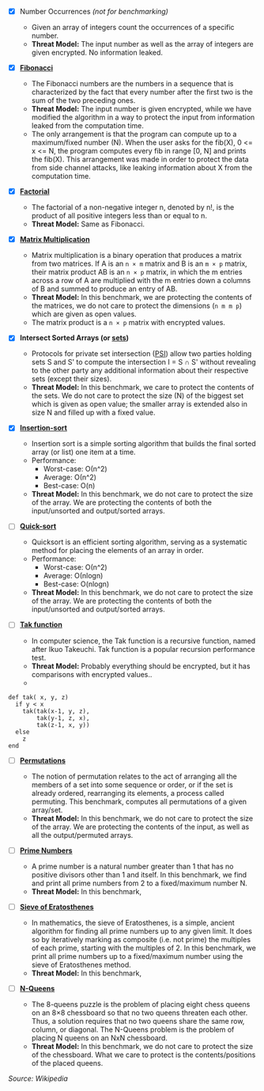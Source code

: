 <!-- 
* Description of the benchmark 1-2 sentences
* Motivation: why it is selected, what is interesting about it? (1 sentence)
* Its threat model: What value(s) are we protecting exactly (e.g., inputs, outputs, input length, iterations, etc)? What we cannot protect (e.g., input size), or don’t care to protect?
* How the algorithm is converted to privacy preserving version (1 sentence) 
-->

- [x] Number Occurrences *(not for benchmarking)*
    * Given an array of integers count the occurrences of a specific number.
    * __Threat Model:__ The input number as well as the array of integers are given encrypted. No information leaked.


- [x] __[Fibonacci](https://en.wikipedia.org/wiki/Fibonacci_number)__
    * The Fibonacci numbers are the numbers in a sequence that is characterized by the fact that every number after the first two is the sum of the two preceding ones.
    * __Threat Model:__ The input number is given encrypted, while we have modified the algorithm in a way to protect the input from information leaked from the computation time.
    * The only arrangement is that the program can compute up to a maximum/fixed number (N). When the user asks for the fib(X), 0 <= x <= N, the program computes every fib in range [0, N] and prints the fib(X). This arrangement was made in order to protect the data from side channel attacks, like leaking information about X from the computation time.


- [x] __[Factorial](https://en.wikipedia.org/wiki/Factorial)__
    * The factorial of a non-negative integer n, denoted by n!, is the product of all positive integers less than or equal to n.
    * __Threat Model:__ Same as Fibonacci.
    

- [x] __[Matrix Multiplication](https://en.wikipedia.org/wiki/Matrix_multiplication)__
    * Matrix multiplication is a binary operation that produces a matrix from two matrices. If A is an ```n × m``` matrix and B is an ```m × p``` matrix, their matrix product AB is an ```n × p``` matrix, in which the m entries across a row of A are multiplied with the m entries down a columns of B and summed to produce an entry of AB.
    * __Threat Model:__ In this benchmark, we are protecting the contents of the matrices, we do not care to protect the dimensions (```n m m p```) which are given as open values.
    * The matrix product is a ```n × p``` matrix with encrypted values.


- [x] __Intersect Sorted Arrays (or [sets](https://www.cs.virginia.edu/~evans/pubs/ndss2012/psi.pdf))__
    * Protocols for private set intersection ([PSI](https://www.cs.virginia.edu/~evans/pubs/ndss2012/psi.pdf)) allow two parties holding sets S and S' to compute the intersection I = S ∩ S' without revealing to the other party any additional information about their respective sets (except their sizes).
    * __Threat Model:__ In this benchmark, we care to protect the contents of the sets. We do not care to protect the size (N) of the biggest set which is given as open value; the smaller array is extended also in size N and filled up with a fixed value.


- [x] __[Insertion-sort](https://en.wikipedia.org/wiki/Insertion_sort)__
    * Insertion sort is a simple sorting algorithm that builds the final sorted array (or list) one item at a time. 
    * Performance:
        - Worst-case: О(n^2)
        - Average: О(n^2)
        - Best-case: O(n)
    * __Threat Model:__ In this benchmark, we do not care to protect the size of the array. We are protecting the contents of both the input/unsorted and output/sorted arrays.


- [ ] __[Quick-sort](https://en.wikipedia.org/wiki/Quicksort)__
    * Quicksort is an efficient sorting algorithm, serving as a systematic method for placing the elements of an array in order. 
    * Performance:
        - Worst-case: О(n^2)
        - Average: О(nlogn)
        - Best-case: O(nlogn)
    * __Threat Model:__ In this benchmark, we do not care to protect the size of the array. We are protecting the contents of both the input/unsorted and output/sorted arrays.


- [ ] __[Tak function](https://en.wikipedia.org/wiki/Tak_(function))__
    * In computer science, the Tak function is a recursive function, named after Ikuo Takeuchi. Tak function is a popular recursion performance test.
   * __Threat Model:__ Probably everything should be encrypted, but it has comparisons with encrypted values..
   * 
``` 
def tak( x, y, z)
  if y < x
    tak(tak(x-1, y, z),
        tak(y-1, z, x),
        tak(z-1, x, y))
  else
    z
end
```


- [ ] __[Permutations](https://en.wikipedia.org/wiki/Permutation)__
    * The notion of permutation relates to the act of arranging all the members of a set into some sequence or order, or if the set is already ordered, rearranging its elements, a process called permuting. This benchmark, computes all permutations of a given array/set.
    * __Threat Model:__ In this benchmark, we do not care to protect the size of the array. We are protecting the contents of the input, as well as all the output/permuted arrays.


- [ ] __[Prime Numbers](https://en.wikipedia.org/wiki/Prime_number)__
    * A prime number is a natural number greater than 1 that has no positive divisors other than 1 and itself. In this benchmark, we find and print all prime numbers from 2 to a fixed/maximum number N.
    * __Threat Model:__ In this benchmark, 



- [ ] __[Sieve of Eratosthenes](https://en.wikipedia.org/wiki/Sieve_of_Eratosthenes)__
    * In mathematics, the sieve of Eratosthenes, is a simple, ancient algorithm for finding all prime numbers up to any given limit. It does so by iteratively marking as composite (i.e. not prime) the multiples of each prime, starting with the multiples of 2. In this benchmark, we print all prime numbers up to a fixed/maximum number using the sieve of Eratosthenes method.
    * __Threat Model:__ In this benchmark, 


- [ ] __[N-Queens](https://en.wikipedia.org/wiki/Eight_queens_puzzle)__
    * The 8-queens puzzle is the problem of placing eight chess queens on an 8×8 chessboard so that no two queens threaten each other. Thus, a solution requires that no two queens share the same row, column, or diagonal. The N-Queens problem is the problem of placing N queens on an NxN chessboard.
    * __Threat Model:__ In this benchmark, we do not care to protect the size of the chessboard. What we care to protect is the contents/positions of the placed queens.



*Source: Wikipedia*
